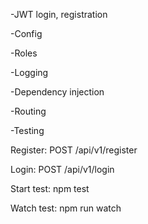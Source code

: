 -JWT login, registration

-Config

-Roles

-Logging

-Dependency injection

-Routing

-Testing

Register: POST /api/v1/register

Login: POST /api/v1/login

Start test: npm test

Watch test: npm run watch
